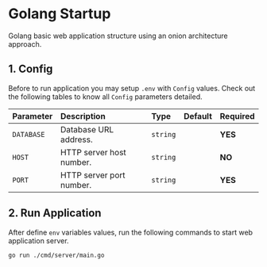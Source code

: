 # Golang Startup

Golang basic web application structure using an onion architecture approach.

## 1. Config

Before to run application you may setup ``.env`` with ``Config`` values.
Check out the following tables to know all ``Config`` parameters detailed.

| Parameter | Description | Type | Default | Required |
|:---|:---|:---|:---|:---|
| ``DATABASE`` | Database URL address. | `string`  | ` ` | **YES** |
| ``HOST`` | HTTP server host number. | `string` | ` ` | **NO** |
| ``PORT`` | HTTP server port number. | `string` | ` ` | **YES** |

## 2. Run Application

After define ``env`` variables values, run the following commands to start web application server.

``
go run ./cmd/server/main.go
``
